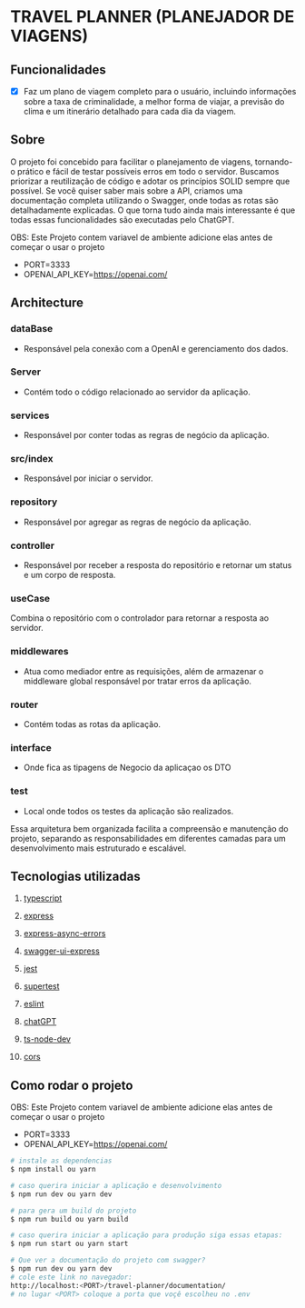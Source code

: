 # TRAVEL PLANNER (PLANEJADOR DE VIAGENS)

## Funcionalidades

- [x] Faz um plano de viagem completo para o usuário, incluindo informações sobre a taxa de criminalidade, a melhor forma de viajar, a previsão do clima e um itinerário detalhado para cada dia da viagem.

## Sobre

O projeto foi concebido para facilitar o planejamento de viagens, tornando-o prático e fácil de testar possíveis erros em todo o servidor. Buscamos priorizar a reutilização de código e adotar os princípios SOLID sempre que possível. Se você quiser saber mais sobre a API, criamos uma documentação completa utilizando o Swagger, onde todas as rotas são detalhadamente explicadas. O que torna tudo ainda mais interessante é que todas essas funcionalidades são executadas pelo ChatGPT.

OBS: Este Projeto contem variavel de ambiente adicione elas antes de começar o usar o projeto

- PORT=3333
- OPENAI_API_KEY=https://openai.com/

## Architecture

### dataBase

- Responsável pela conexão com a OpenAI e gerenciamento dos dados.

### Server

- Contém todo o código relacionado ao servidor da aplicação.

### services

- Responsável por conter todas as regras de negócio da aplicação.

### src/index

- Responsável por iniciar o servidor.

### repository

- Responsável por agregar as regras de negócio da aplicação.

### controller

- Responsável por receber a resposta do repositório e retornar um status e um corpo de resposta.

### useCase

Combina o repositório com o controlador para retornar a resposta ao servidor.

### middlewares

- Atua como mediador entre as requisições, além de armazenar o middleware global responsável por tratar erros da aplicação.

### router

- Contém todas as rotas da aplicação.

### interface

- Onde fica as tipagens de Negocio da aplicaçao os DTO

### test

- Local onde todos os testes da aplicação são realizados.

Essa arquitetura bem organizada facilita a compreensão e manutenção do projeto, separando as responsabilidades em diferentes camadas para um desenvolvimento mais estruturado e escalável.

## Tecnologias utilizadas

1. [typescript](https://www.typescriptlang.org/)

2. [express](https://expressjs.com/pt-br/)

3. [express-async-errors](https://www.npmjs.com/package/express-async-errors)

4. [swagger-ui-express](https://www.npmjs.com/package/swagger-ui-express)

5. [jest](https://jestjs.io/pt-BR/)

6. [supertest](https://www.npmjs.com/package/supertest)

7. [eslint](https://eslint.org/)

8. [chatGPT](https://platform.openai.com/docs/introduction)

9. [ts-node-dev](https://www.npmjs.com/package/ts-node-dev)

10. [cors](https://www.npmjs.com/package/cors)

## Como rodar o projeto

OBS: Este Projeto contem variavel de ambiente adicione elas antes de começar o usar o projeto

- PORT=3333
- OPENAI_API_KEY=https://openai.com/

```bash
# instale as dependencias
$ npm install ou yarn

# caso querira iniciar a aplicação e desenvolvimento
$ npm run dev ou yarn dev

# para gera um build do projeto
$ npm run build ou yarn build

# caso querira iniciar a aplicação para produção siga essas etapas:
$ npm run start ou yarn start

# Que ver a documentação do projeto com swagger?
$ npm run dev ou yarn dev
# cole este link no navegador:
http://localhost:<PORT>/travel-planner/documentation/
# no lugar <PORT> coloque a porta que voçê escolheu no .env
```

